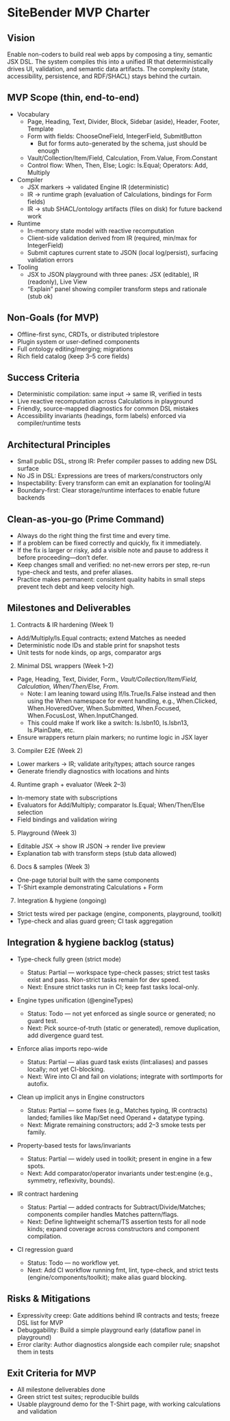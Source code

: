 # SiteBender MVP Charter

## Vision
Enable non-coders to build real web apps by composing a tiny, semantic JSX DSL. The system compiles this into a unified IR that deterministically drives UI, validation, and semantic data artifacts. The complexity (state, accessibility, persistence, and RDF/SHACL) stays behind the curtain.

## MVP Scope (thin, end-to-end)

- Vocabulary
  - Page, Heading, Text, Divider, Block, Sidebar (aside), Header, Footer, Template
  - Form with fields: ChooseOneField, IntegerField, SubmitButton
    - But for forms auto-generated by the schema, just <Field name="size" /> should be enough
  - Vault/Collection/Item/Field, Calculation, From.Value, From.Constant
  - Control flow: When, Then, Else; Logic: Is.Equal; Operators: Add, Multiply
- Compiler
  - JSX markers → validated Engine IR (deterministic)
  - IR → runtime graph (evaluation of Calculations, bindings for Form fields)
  - IR → stub SHACL/ontology artifacts (files on disk) for future backend work
- Runtime
  - In-memory state model with reactive recomputation
  - Client-side validation derived from IR (required, min/max for IntegerField)
  - Submit captures current state to JSON (local log/persist), surfacing validation errors
- Tooling
  - JSX to JSON playground with three panes: JSX (editable), IR (readonly), Live View
  - “Explain” panel showing compiler transform steps and rationale (stub ok)

## Non-Goals (for MVP)

- Offline-first sync, CRDTs, or distributed triplestore
- Plugin system or user-defined components
- Full ontology editing/merging; migrations
- Rich field catalog (keep 3–5 core fields)

## Success Criteria

- Deterministic compilation: same input → same IR, verified in tests
- Live reactive recomputation across Calculations in playground
- Friendly, source-mapped diagnostics for common DSL mistakes
- Accessibility invariants (headings, form labels) enforced via compiler/runtime tests

## Architectural Principles

- Small public DSL, strong IR: Prefer compiler passes to adding new DSL surface
- No JS in DSL: Expressions are trees of markers/constructors only
- Inspectability: Every transform can emit an explanation for tooling/AI
- Boundary-first: Clear storage/runtime interfaces to enable future backends

## Clean-as-you-go (Prime Command)

- Always do the right thing the first time and every time.
- If a problem can be fixed correctly and quickly, fix it immediately.
- If the fix is larger or risky, add a visible note and pause to address it before proceeding—don’t defer.
- Keep changes small and verified: no net-new errors per step, re-run type-check and tests, and prefer aliases.
- Practice makes permanent: consistent quality habits in small steps prevent tech debt and keep velocity high.

## Milestones and Deliverables

1) Contracts & IR hardening (Week 1)
- Add/Multiply/Is.Equal contracts; extend Matches as needed
- Deterministic node IDs and stable print for snapshot tests
- Unit tests for node kinds, op args, comparator args

2) Minimal DSL wrappers (Week 1–2)
- Page, Heading, Text, Divider, Form.*, Vault/Collection/Item/Field, Calculation, When/Then/Else, From.*
  - Note: I am leaning toward using If/Is.True/Is.False instead and then using the When namespace for event handling, e.g., When.Clicked, When.HoveredOver, When.Submitted, When.Focused, When.FocusLost, When.InputChanged.
  - This could make If work like a switch: Is.Isbn10, Is.Isbn13, Is.PlainDate, etc.
- Ensure wrappers return plain markers; no runtime logic in JSX layer

3) Compiler E2E (Week 2)
- Lower markers → IR; validate arity/types; attach source ranges
- Generate friendly diagnostics with locations and hints

4) Runtime graph + evaluator (Week 2–3)
- In-memory state with subscriptions
- Evaluators for Add/Multiply; comparator Is.Equal; When/Then/Else selection
- Field bindings and validation wiring

5) Playground (Week 3)
- Editable JSX → show IR JSON → render live preview
- Explanation tab with transform steps (stub data allowed)

6) Docs & samples (Week 3)
- One-page tutorial built with the same components
- T-Shirt example demonstrating Calculations + Form

7) Integration & hygiene (ongoing)
- Strict tests wired per package (engine, components, playground, toolkit)
- Type-check and alias guard green; CI task aggregation

## Integration & hygiene backlog (status)

- Type-check fully green (strict mode)
  - Status: Partial — workspace type-check passes; strict test tasks exist and pass. Non-strict tasks remain for dev speed.
  - Next: Ensure strict tasks run in CI; keep fast tasks local-only.

- Engine types unification (@engineTypes)
  - Status: Todo — not yet enforced as single source or generated; no guard test.
  - Next: Pick source-of-truth (static or generated), remove duplication, add divergence guard test.

- Enforce alias imports repo-wide
  - Status: Partial — alias guard task exists (lint:aliases) and passes locally; not yet CI-blocking.
  - Next: Wire into CI and fail on violations; integrate with sortImports for autofix.

- Clean up implicit anys in Engine constructors
  - Status: Partial — some fixes (e.g., Matches typing, IR contracts) landed; families like Map/Set need Operand + datatype typing.
  - Next: Migrate remaining constructors; add 2–3 smoke tests per family.

- Property-based tests for laws/invariants
  - Status: Partial — widely used in toolkit; present in engine in a few spots.
  - Next: Add comparator/operator invariants under test:engine (e.g., symmetry, reflexivity, bounds).

- IR contract hardening
  - Status: Partial — added contracts for Subtract/Divide/Matches; components compiler handles Matches pattern/flags.
  - Next: Define lightweight schema/TS assertion tests for all node kinds; expand coverage across constructors and component compilation.

- CI regression guard
  - Status: Todo — no workflow yet.
  - Next: Add CI workflow running fmt, lint, type-check, and strict tests (engine/components/toolkit); make alias guard blocking.

## Risks & Mitigations

- Expressivity creep: Gate additions behind IR contracts and tests; freeze DSL list for MVP
- Debuggability: Build a simple playground early (dataflow panel in playground)
- Error clarity: Author diagnostics alongside each compiler rule; snapshot them in tests

## Exit Criteria for MVP

- All milestone deliverables done
- Green strict test suites; reproducible builds
- Usable playground demo for the T-Shirt page, with working calculations and validation
